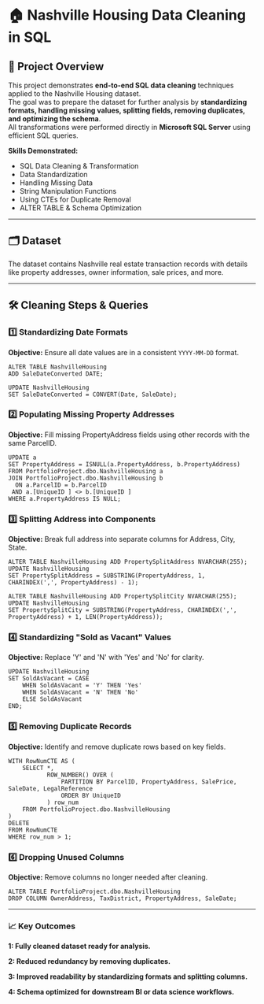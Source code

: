 # 🏠 Nashville Housing Data Cleaning in SQL

## 📌 Project Overview
This project demonstrates **end-to-end SQL data cleaning** techniques applied to the Nashville Housing dataset.  
The goal was to prepare the dataset for further analysis by **standardizing formats, handling missing values, splitting fields, removing duplicates, and optimizing the schema**.  
All transformations were performed directly in **Microsoft SQL Server** using efficient SQL queries.

**Skills Demonstrated:**
- SQL Data Cleaning & Transformation
- Data Standardization
- Handling Missing Data
- String Manipulation Functions
- Using CTEs for Duplicate Removal
- ALTER TABLE & Schema Optimization

---

## 🗂 Dataset
The dataset contains Nashville real estate transaction records with details like property addresses, owner information, sale prices, and more.

---

## 🛠 Cleaning Steps & Queries

### 1️⃣ Standardizing Date Formats
**Objective:** Ensure all date values are in a consistent `YYYY-MM-DD` format.
```
ALTER TABLE NashvilleHousing
ADD SaleDateConverted DATE;

UPDATE NashvilleHousing
SET SaleDateConverted = CONVERT(Date, SaleDate);
```
### 2️⃣ Populating Missing Property Addresses
**Objective:** Fill missing PropertyAddress fields using other records with the same ParcelID.
```
UPDATE a
SET PropertyAddress = ISNULL(a.PropertyAddress, b.PropertyAddress)
FROM PortfolioProject.dbo.NashvilleHousing a
JOIN PortfolioProject.dbo.NashvilleHousing b
  ON a.ParcelID = b.ParcelID
 AND a.[UniqueID ] <> b.[UniqueID ]
WHERE a.PropertyAddress IS NULL;
```
### 3️⃣ Splitting Address into Components
**Objective:** Break full address into separate columns for Address, City, State.
```
ALTER TABLE NashvilleHousing ADD PropertySplitAddress NVARCHAR(255);
UPDATE NashvilleHousing
SET PropertySplitAddress = SUBSTRING(PropertyAddress, 1, CHARINDEX(',', PropertyAddress) - 1);

ALTER TABLE NashvilleHousing ADD PropertySplitCity NVARCHAR(255);
UPDATE NashvilleHousing
SET PropertySplitCity = SUBSTRING(PropertyAddress, CHARINDEX(',', PropertyAddress) + 1, LEN(PropertyAddress));
```
### 4️⃣ Standardizing "Sold as Vacant" Values
**Objective:** Replace 'Y' and 'N' with 'Yes' and 'No' for clarity.
```
UPDATE NashvilleHousing
SET SoldAsVacant = CASE
    WHEN SoldAsVacant = 'Y' THEN 'Yes'
    WHEN SoldAsVacant = 'N' THEN 'No'
    ELSE SoldAsVacant
END;
```
### 5️⃣ Removing Duplicate Records
**Objective:** Identify and remove duplicate rows based on key fields.
```
WITH RowNumCTE AS (
    SELECT *,
           ROW_NUMBER() OVER (
               PARTITION BY ParcelID, PropertyAddress, SalePrice, SaleDate, LegalReference
               ORDER BY UniqueID
           ) row_num
    FROM PortfolioProject.dbo.NashvilleHousing
)
DELETE
FROM RowNumCTE
WHERE row_num > 1;
```
### 6️⃣ Dropping Unused Columns
**Objective:** Remove columns no longer needed after cleaning.
```
ALTER TABLE PortfolioProject.dbo.NashvilleHousing
DROP COLUMN OwnerAddress, TaxDistrict, PropertyAddress, SaleDate;
```
---
### 📈 Key Outcomes
**1: Fully cleaned dataset ready for analysis.**

**2: Reduced redundancy by removing duplicates.**

**3: Improved readability by standardizing formats and splitting columns.**

**4: Schema optimized for downstream BI or data science workflows.**

